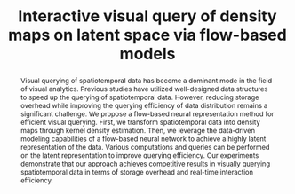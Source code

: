 ---
title: "Interactive visual query of density maps on latent space via flow-based models"
authors:
  - Ning Li
  - Tianyi Liang
  - Shiqi Jiang
  - Changbo Wang
  - Chenhui Li
image: 2024_tgis_flowmodel.png
venue: "Transactions in GIS, 2024, Accepted (SSCI)"
paper: 
video: 
code: 
website:
tag:
  - GeoVisualization
abstract: "Visual querying of spatiotemporal data has become a dominant mode in the field of visual analytics. Previous studies have utilized well-designed data structures to speed up the querying of spatiotemporal data. However, reducing storage overhead while improving the querying efficiency of data distribution remains a significant challenge. We propose a flow-based neural representation method for efficient visual querying. First, we transform spatiotemporal data into density maps through kernel density estimation. Then, we leverage the data-driven modeling capabilities of a flow-based neural network to achieve a highly latent representation of the data. Various computations and queries can be performed on the latent representation to improve querying efficiency. Our experiments demonstrate that our approach achieves competitive results in visually querying spatiotemporal data in terms of storage overhead and real-time interaction efficiency."
---